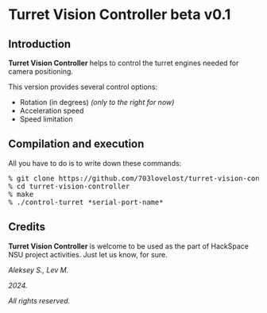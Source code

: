 # Turret Vision Controller beta v0.1

## Introduction

__Turret Vision Controller__ helps to control the turret engines needed for camera positioning.

This version provides several control options:

* Rotation (in degrees) _(only to the right for now)_
* Acceleration speed
* Speed limitation

## Compilation and execution

All you have to do is to write down these commands:

<pre>
% git clone https://github.com/703lovelost/turret-vision-controller.git
% cd turret-vision-controller
% make
% ./control-turret *serial-port-name*
</pre>

## Credits

__Turret Vision Controller__ is welcome to be used as the part of HackSpace NSU project activities.
Just let us know, for sure.

_Aleksey S., Lev M._

_2024._

_All rights reserved._